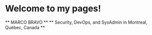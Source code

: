 # Welcome to my pages!

** MARCO BRAVO **
** Security, DevOps, and SysAdmin in Montreal, Québec, Canada **


